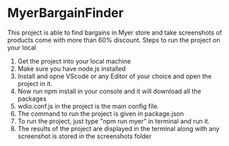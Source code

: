 # MyerBargainFinder


This project is able to find bargains in Myer store and take screenshots of products come with more than 60% discount. 
Steps to run the project on your local
1) Get the project into your local machine
2) Make sure you have node.js installed 
3) Install and opne VScode or any Editor of your choice and open the project in it.
4) Now run npm install in your console and it will download all the packages
5) wdio.conf.js in the project is the main config file. 
6) The command to run the project is given in package.json 
7) To run the project, just type "npm run myer" in terminal and run it. 
8) The results of the project are displayed in the terminal along with any screenshot is stored in the screenshots folder
